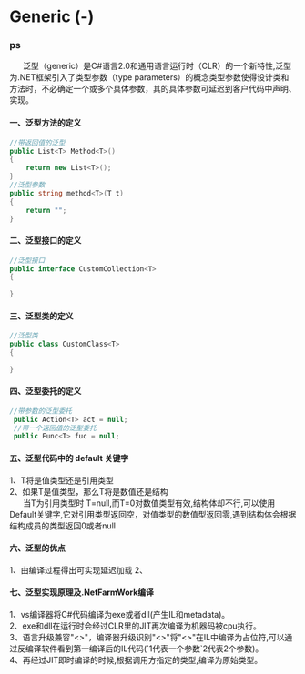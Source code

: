 # Generic (-)

### ps
&nbsp;&nbsp;&nbsp;&nbsp;&nbsp;&nbsp;泛型（generic）是C#语言2.0和通用语言运行时（CLR）的一个新特性,泛型为.NET框架引入了类型参数（type parameters）的概念类型参数使得设计类和方法时，不必确定一个或多个具体参数，其的具体参数可延迟到客户代码中声明、实现。

#### 一、泛型方法的定义
``` .cs
//带返回值的泛型
public List<T> Method<T>()
{
    return new List<T>(); 
}
//泛型参数
public string method<T>(T t)
{
    return "";
}
```
#### 二、泛型接口的定义
``` .cs
//泛型接口
public interface CustomCollection<T>
{
    
}
```
#### 三、泛型类的定义
``` .cs
//泛型类
public class CustomClass<T>
{
    
}
```

#### 四、泛型委托的定义
``` .cs
//带参数的泛型委托
 public Action<T> act = null;
 //带一个返回值的泛型委托
 public Func<T> fuc = null;
```
#### 五、泛型代码中的 default 关键字
1、T将是值类型还是引用类型</br>
2、如果T是值类型，那么T将是数值还是结构</br>
&nbsp;&nbsp;&nbsp;&nbsp;&nbsp;&nbsp;当T为引用类型时 T=null,而T=0对数值类型有效,结构体却不行,可以使用Default关键字,它对引用类型返回空，对值类型的数值型返回零,遇到结构体会根据结构成员的类型返回0或者null

#### 六、泛型的优点
1、由编译过程得出可实现延迟加载
2、
#### 七、泛型实现原理及.NetFarmWork编译
1、vs编译器将C#代码编译为exe或者dll(产生IL和metadata)。</br>
2、exe和dll在运行时会经过CLR里的JIT再次编译为机器码被cpu执行。</br>
3、语言升级兼容"<>"，编译器升级识别"<>"将"<>"在IL中编译为占位符,可以通过反编译软件看到第一编译后的IL代码(\`1代表一个参数\`2代表2个参数)。</br>
4、再经过JIT即时编译的时候,根据调用方指定的类型,编译为原始类型。</br>
